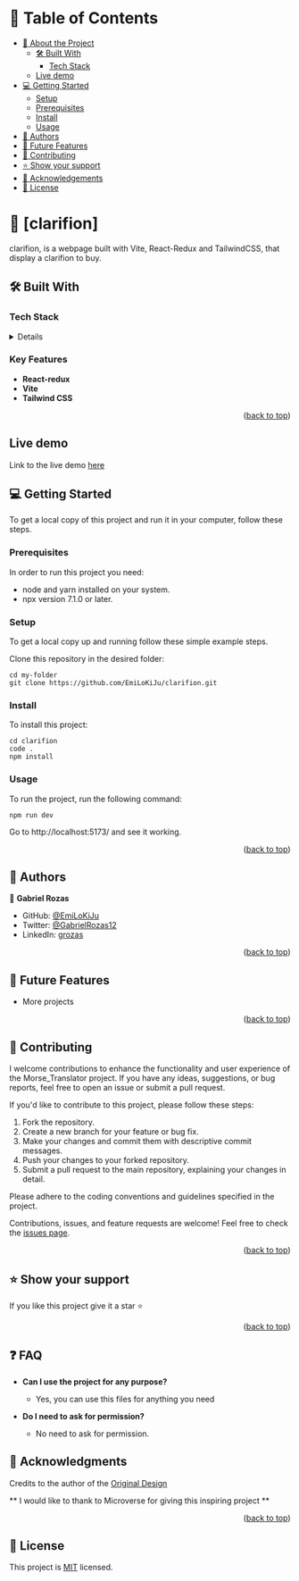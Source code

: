 <a name="clarifion"></a>

# 📗 Table of Contents

- [📖 About the Project](#about-project)
  - [🛠 Built With](#built-with)
    - [Tech Stack](#tech-stack)
  - [ Live demo](#live-demo)
- [💻 Getting Started](#getting-started)
  - [Setup](#setup)
  - [Prerequisites](#prerequisites)
  - [Install](#install)
  - [Usage](#usage)
- [👥 Authors](#authors)
- [🔭 Future Features](#future-features)
- [🤝 Contributing](#contributing)
- [⭐️ Show your support](#support)
- [🙏 Acknowledgements](#acknowledgements)
- [📝 License](#license)

<!-- PROJECT DESCRIPTION -->

# 📖 [clarifion] <a name="about-project"></a>
clarifion, is a webpage built with Vite, React-Redux and TailwindCSS, that display a clarifion to buy.

## 🛠 Built With <a name="built-with"></a>

### Tech Stack <a name="tech-stack"></a>

<details>
  <li><a href="https://redux.js.org/introduction/installation">React-redux</a></li>
  <li><a href="https://axios-http.com/docs/intro">Vite</a></li>
  <li><a href="https://axios-http.com/docs/intro">Tailwind CSS</a></li>
</details>

<!-- Features -->

### Key Features <a name="key-features"></a>

- **React-redux**
- **Vite**
- **Tailwind CSS**

<p align="right">(<a href="#readme-top">back to top</a>)</p>

## Live demo <a name="live-demo"></a>

Link to the live demo [here](https://clarifion-vbv6.onrender.com/)

## 💻 Getting Started <a name="getting-started"></a>
<!-- https://github.com/EmiLoKiJu/clarifion -->

To get a local copy of this project and run it in your computer, follow these steps.

### Prerequisites

In order to run this project you need:
- node and yarn installed on your system.
- npx version 7.1.0 or later.

### Setup

To get a local copy up and running follow these simple example steps.

Clone this repository in the desired folder:
```
cd my-folder
git clone https://github.com/EmiLoKiJu/clarifion.git
```

### Install

To install this project:
```
cd clarifion
code .
npm install
```
### Usage

To run the project, run the following command:
```
npm run dev
```

Go to http://localhost:5173/ and see it working.

<p align="right">(<a href="#clarifion">back to top</a>)</p>

<!-- AUTHORS -->
## 👥 Authors <a name="authors"></a>

👤 **Gabriel Rozas**
- GitHub: [@EmiLoKiJu](https://github.com/EmiLoKiJu)
- Twitter: [@GabrielRozas12](https://twitter.com/GabrielRozas12)
- LinkedIn: [grozas](https://www.linkedin.com/in/grozas/)

<p align="right">(<a href="#clarifion">back to top</a>)</p>

<!-- FUTURE FEATURES -->

## 🔭 Future Features <a name="future-features"></a>

- More projects

<p align="right">(<a href="#clarifion">back to top</a>)</p>

<!-- CONTRIBUTING -->

## 🤝 Contributing <a name="contributing"></a>

I welcome contributions to enhance the functionality and user experience of the Morse_Translator project. If you have any ideas, suggestions, or bug reports, feel free to open an issue or submit a pull request.

If you'd like to contribute to this project, please follow these steps:

1. Fork the repository.
2. Create a new branch for your feature or bug fix.
3. Make your changes and commit them with descriptive commit messages.
4. Push your changes to your forked repository.
5. Submit a pull request to the main repository, explaining your changes in detail.

Please adhere to the coding conventions and guidelines specified in the project.

Contributions, issues, and feature requests are welcome!
Feel free to check the [issues page](../../issues).

<p align="right">(<a href="#clarifion">back to top</a>)</p>

<!-- SUPPORT -->

## ⭐️ Show your support <a name="support"></a>

If you like this project give it a star ⭐️

<p align="right">(<a href="#clarifion">back to top</a>)</p>

<!-- FAQ -->

## ❓ FAQ <a name="faq"></a>

- **Can I use the project for any purpose?**

  - Yes, you can use this files for anything you need

- **Do I need to ask for permission?**

  - No need to ask for permission.


<!-- ACKNOWLEDGEMENTS -->

## 🙏 Acknowledgments <a name="acknowledgements"></a>

Credits to the author of the [Original Design](https://www.figma.com/file/gHf56mhtFr0lXky0poofoQ/ejam---Clarifion-Upsell-%5B-Client-V-%5D-(Copy)?type=design&node-id=1-2&mode=design&t=VOGFPgkNsmt9A3WU-0)

** I would like to thank to Microverse for giving this inspiring project **

<p align="right">(<a href="#clarifion">back to top</a>)</p>

<!-- LICENSE -->

## 📝 License <a name="license"></a>

This project is [MIT](./LICENSE) licensed.
